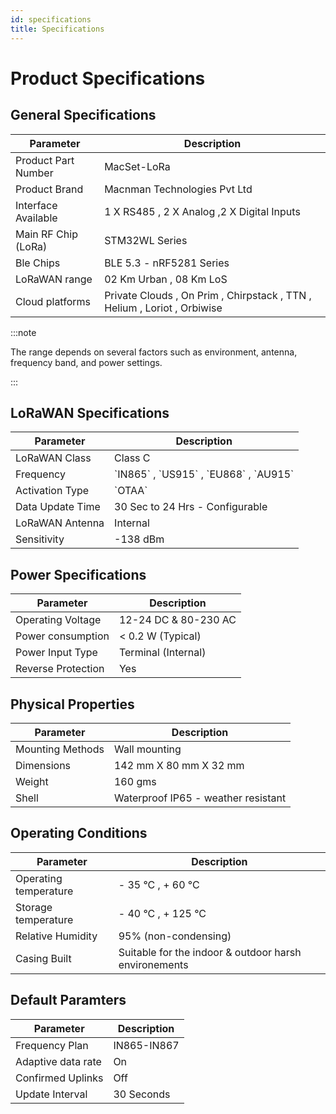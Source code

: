 ```yaml
---
id: specifications
title: Specifications
---
```


# Product Specifications

## General Specifications

<table className="parameter-table">
  <thead>
    <tr>
      <th>Parameter</th>
      <th>Description</th>
    </tr>
  </thead>
  <tbody>
    <tr>
      <td>Product Part Number</td>
      <td>MacSet-LoRa  </td>
    </tr>
    <tr>
      <td>Product Brand</td>
      <td>Macnman Technologies Pvt Ltd</td>
    </tr>
    <tr>
      <td>Interface Available</td>
      <td>1 X RS485 , 2 X Analog ,2 X Digital Inputs</td>
    </tr>
     <tr>
      <td>Main RF Chip (LoRa)</td>
      <td>STM32WL Series</td>
    </tr>
     <tr>
      <td>Ble Chips</td>
      <td>BLE 5.3 - nRF5281 Series  </td>
    </tr>
      <tr>
      <td>LoRaWAN range</td>
      <td>02 Km Urban , 08 Km LoS </td>
    </tr>
      <tr>
      <td>Cloud platforms</td>
      <td> Private Clouds , On Prim , Chirpstack , TTN , Helium , Loriot , Orbiwise </td>
    </tr>
  </tbody>
</table>


:::note

The range depends on several factors such as environment, antenna, frequency band, and power settings.

:::



## LoRaWAN Specifications

<table className="parameter-table">
  <thead>
    <tr>
      <th>Parameter</th>
      <th>Description</th>
    </tr>
  </thead>
  <tbody>
    <tr>
      <td>LoRaWAN Class</td>
      <td>Class C</td>
    </tr>
    <tr>
      <td>Frequency</td>
      <td>`IN865` , `US915` , `EU868` , `AU915` </td>
    </tr>
    <tr>
      <td>Activation Type</td>
      <td>`OTAA`</td>
    </tr>
     <tr>
      <td>Data Update Time</td>
      <td>30 Sec to 24 Hrs - Configurable</td>
    </tr>
     <tr>
      <td>LoRaWAN Antenna</td>
      <td>Internal</td>
    </tr>
      <tr>
      <td>Sensitivity</td>
      <td>-138 dBm</td>
    </tr>
  </tbody>
</table>


## Power Specifications

<table className="parameter-table">
  <thead>
    <tr>
      <th>Parameter</th>
      <th>Description</th>
    </tr>
  </thead>
  <tbody>
    <tr>
      <td>Operating Voltage</td>
      <td>12-24 DC & 80-230 AC</td>
    </tr>
    <tr>
      <td>Power consumption</td>
      <td> < 0.2 W (Typical) </td>
    </tr>
    <tr>
      <td>Power Input Type</td>
      <td>Terminal (Internal)</td>
    </tr>
     <tr>
      <td>Reverse Protection</td>
      <td>Yes</td>
    </tr>
  </tbody>
</table>

## Physical Properties

<table className="parameter-table">
  <thead>
    <tr>
      <th>Parameter</th>
      <th>Description</th>
    </tr>
  </thead>
  <tbody>
  <tr>
      <td>Mounting Methods</td>
      <td>Wall mounting</td>
    </tr>
    <tr>
      <td>Dimensions</td>
      <td>142 mm X 80 mm X 32 mm</td>
    </tr>
    <tr>
      <td>Weight</td>
      <td>160 gms</td>
    </tr>
    <tr>
      <td>Shell</td>
      <td>Waterproof IP65 - weather resistant</td>
    </tr>
  </tbody>
</table>


## Operating Conditions

<table className="parameter-table">
  <thead>
    <tr>
      <th>Parameter</th>
      <th>Description</th>
    </tr>
  </thead>
  <tbody>
  <tr>
      <td>Operating temperature</td>
      <td> - 35 °C , + 60 °C</td>
    </tr>
    <tr>
      <td>Storage temperature</td>
      <td> - 40 °C , + 125 °C</td>
    </tr>
    <tr>
      <td>Relative Humidity</td>
      <td>95% (non-condensing) </td>
    </tr>
    <tr>
      <td>Casing Built</td>
      <td>Suitable for the indoor & outdoor harsh environements</td>
    </tr>
  </tbody>
</table>

## Default Paramters 

<table className="parameter-table">
  <thead>
    <tr>
      <th>Parameter</th>
      <th>Description</th>
    </tr>
  </thead>
  <tbody>
  <tr>
      <td>Frequency Plan</td>
      <td>IN865-IN867</td>
    </tr>
    <tr>
      <td>Adaptive data rate</td>
      <td>On</td>
    </tr>
    <tr>
      <td>Confirmed Uplinks</td>
      <td>Off </td>
    </tr>
    <tr>
      <td>Update Interval</td>
      <td>30 Seconds</td>
    </tr>
  </tbody>
</table>
